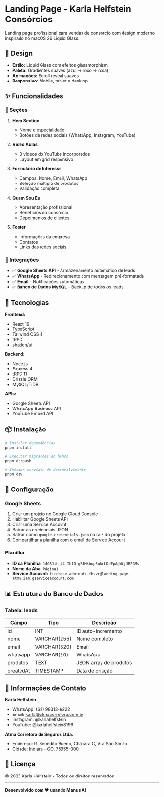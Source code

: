 # Landing Page - Karla Helfstein Consórcios

Landing page profissional para vendas de consórcio com design moderno inspirado no macOS 26 Liquid Glass.

## 🎨 Design

- **Estilo:** Liquid Glass com efeitos glassmorphism
- **Paleta:** Gradientes suaves (azul → roxo → rosa)
- **Animações:** Scroll reveal suaves
- **Responsivo:** Mobile, tablet e desktop

## ✨ Funcionalidades

### 📱 Seções

1. **Hero Section**
   - Nome e especialidade
   - Botões de redes sociais (WhatsApp, Instagram, YouTube)

2. **Vídeo Aulas**
   - 3 vídeos do YouTube incorporados
   - Layout em grid responsivo

3. **Formulário de Interesse**
   - Campos: Nome, Email, WhatsApp
   - Seleção múltipla de produtos
   - Validação completa

4. **Quem Sou Eu**
   - Apresentação profissional
   - Benefícios do consórcio
   - Depoimentos de clientes

5. **Footer**
   - Informações da empresa
   - Contatos
   - Links das redes sociais

### 🔧 Integrações

- ✅ **Google Sheets API** - Armazenamento automático de leads
- ✅ **WhatsApp** - Redirecionamento com mensagem pré-formatada
- ✅ **Email** - Notificações automáticas
- ✅ **Banco de Dados MySQL** - Backup de todos os leads

## 🚀 Tecnologias

**Frontend:**
- React 19
- TypeScript
- Tailwind CSS 4
- tRPC
- shadcn/ui

**Backend:**
- Node.js
- Express 4
- tRPC 11
- Drizzle ORM
- MySQL/TiDB

**APIs:**
- Google Sheets API
- WhatsApp Business API
- YouTube Embed API

## 📦 Instalação

```bash
# Instalar dependências
pnpm install

# Executar migrações do banco
pnpm db:push

# Iniciar servidor de desenvolvimento
pnpm dev
```

## 🔐 Configuração

### Google Sheets

1. Criar um projeto no Google Cloud Console
2. Habilitar Google Sheets API
3. Criar uma Service Account
4. Baixar as credenciais JSON
5. Salvar como `google-credentials.json` na raiz do projeto
6. Compartilhar a planilha com o email da Service Account

### Planilha

- **ID da Planilha:** `14GSJih_l4_Ih1O-gBJMkhup5ukrLDdEpAgWCjJRFGMs`
- **Nome da Aba:** `Página1`
- **Service Account:** `firebase-adminsdk-fbsvc@landing-page-atma.iam.gserviceaccount.com`

## 📊 Estrutura do Banco de Dados

### Tabela: leads

| Campo | Tipo | Descrição |
|-------|------|-----------|
| id | INT | ID auto-incremento |
| nome | VARCHAR(255) | Nome completo |
| email | VARCHAR(320) | Email |
| whatsapp | VARCHAR(20) | WhatsApp |
| produtos | TEXT | JSON array de produtos |
| createdAt | TIMESTAMP | Data de criação |

## 📱 Informações de Contato

**Karla Helfstein**
- WhatsApp: (62) 98313-6222
- Email: karla@atmacorretora.com.br
- Instagram: @karlahelfstein
- YouTube: @karlahelfstein8196

**Atma Corretora de Seguros Ltda.**
- Endereço: R. Benedito Bueno, Chácara C, Vila São Simão
- Cidade: Indiara - GO, 75955-000

## 📝 Licença

© 2025 Karla Helfstein - Todos os direitos reservados

---

**Desenvolvido com ❤️ usando Manus AI**
